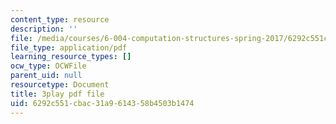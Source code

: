 ```yaml
---
content_type: resource
description: ''
file: /media/courses/6-004-computation-structures-spring-2017/6292c551cbac31a9614358b4503b1474_q38KAGAKORk.pdf
file_type: application/pdf
learning_resource_types: []
ocw_type: OCWFile
parent_uid: null
resourcetype: Document
title: 3play pdf file
uid: 6292c551-cbac-31a9-6143-58b4503b1474
---
```

